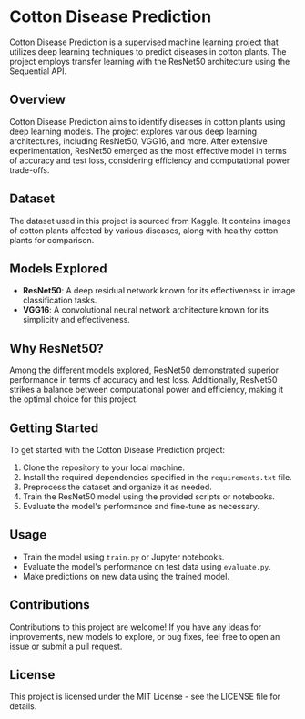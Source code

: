 
# Cotton Disease Prediction

Cotton Disease Prediction is a supervised machine learning project that utilizes deep learning techniques to predict diseases in cotton plants. The project employs transfer learning with the ResNet50 architecture using the Sequential API.

## Overview

Cotton Disease Prediction aims to identify diseases in cotton plants using deep learning models. The project explores various deep learning architectures, including ResNet50, VGG16, and more. After extensive experimentation, ResNet50 emerged as the most effective model in terms of accuracy and test loss, considering efficiency and computational power trade-offs.

## Dataset

The dataset used in this project is sourced from Kaggle. It contains images of cotton plants affected by various diseases, along with healthy cotton plants for comparison.

## Models Explored

- **ResNet50**: A deep residual network known for its effectiveness in image classification tasks.
- **VGG16**: A convolutional neural network architecture known for its simplicity and effectiveness.


## Why ResNet50?

Among the different models explored, ResNet50 demonstrated superior performance in terms of accuracy and test loss. Additionally, ResNet50 strikes a balance between computational power and efficiency, making it the optimal choice for this project.

## Getting Started

To get started with the Cotton Disease Prediction project:

1. Clone the repository to your local machine.
2. Install the required dependencies specified in the `requirements.txt` file.
3. Preprocess the dataset and organize it as needed.
4. Train the ResNet50 model using the provided scripts or notebooks.
5. Evaluate the model's performance and fine-tune as necessary.

## Usage

- Train the model using `train.py` or Jupyter notebooks.
- Evaluate the model's performance on test data using `evaluate.py`.
- Make predictions on new data using the trained model.

## Contributions

Contributions to this project are welcome! If you have any ideas for improvements, new models to explore, or bug fixes, feel free to open an issue or submit a pull request.

## License

This project is licensed under the MIT License - see the LICENSE file for details.


